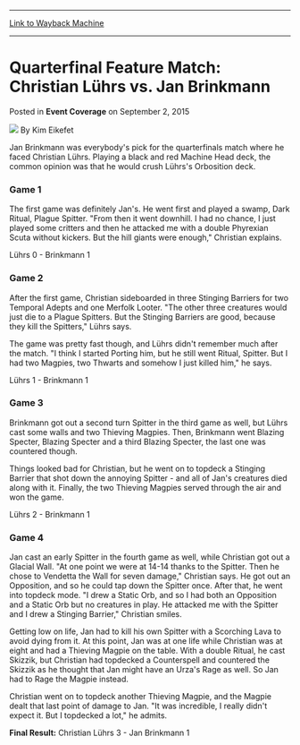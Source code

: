 
---
[Link to Wayback Machine](https://web.archive.org/web/20220626131926/https://magic.wizards.com/en/articles/archive/event-coverage/quarterfinal-feature-match-christian-l%C3%BChrs-vs-jan-brinkmann-2015-09)

[_metadata_:author]:- "Kim Eikefet"
[_metadata_:description]:- "Jan Brinkmann was everybody's pick for the quarterfinals match where he faced Christian Lührs. Playing a black and red Machine Head deck, the common opinion was that he would crush Lührs's Orbosition deck. Game 1 The first game was definitely Jan's. He went first and played a swamp, Dark Ritual, Plague Spitter. `From then it went downhill. I had no chance, I just played some"
[_metadata_:generator]:- "Drupal 7 (http://drupal.org)"
[_metadata_:node]:- "591956"
[_metadata_:publish_date]:- "2015-09-02"
[_metadata_:source]:- "div-main-content"
[_metadata_:title]:- "Quarterfinal Feature Match: Christian Lührs vs. Jan Brinkmann"
[_metadata_:wayback_capture_timestamp]:- "2022-06-26 13:19:26"
[_metadata_:wayback_raw_url]:- "https://web.archive.org/web/20220626131926id_/https://magic.wizards.com/en/articles/archive/event-coverage/quarterfinal-feature-match-christian-l%C3%BChrs-vs-jan-brinkmann-2015-09"
[_metadata_:wayback_url]:- "https://magic.wizards.com/en/articles/archive/event-coverage/quarterfinal-feature-match-christian-l%C3%BChrs-vs-jan-brinkmann-2015-09"
---


Quarterfinal Feature Match: Christian Lührs vs. Jan Brinkmann
=============================================================



 Posted in **Event Coverage**
 on September 2, 2015 






![](https://media.magic.wizards.com/styles/auth_small/public/generic-avatar-150_232.png)
By Kim Eikefet











Jan Brinkmann was everybody's pick for the quarterfinals match where he faced Christian Lührs. Playing a black and red Machine Head deck, the common opinion was that he would crush Lührs's Orbosition deck.


### Game 1


The first game was definitely Jan's. He went first and played a swamp, Dark Ritual, Plague Spitter. "From then it went downhill. I had no chance, I just played some critters and then he attacked me with a double Phyrexian Scuta without kickers. But the hill giants were enough," Christian explains.


Lührs 0 - Brinkmann 1


### Game 2


After the first game, Christian sideboarded in three Stinging Barriers for two Temporal Adepts and one Merfolk Looter. "The other three creatures would just die to a Plague Spitters. But the Stinging Barriers are good, because they kill the Spitters," Lührs says.


The game was pretty fast though, and Lührs didn't remember much after the match. "I think I started Porting him, but he still went Ritual, Spitter. But I had two Magpies, two Thwarts and somehow I just killed him," he says.


Lührs 1 - Brinkmann 1


### Game 3


Brinkmann got out a second turn Spitter in the third game as well, but Lührs cast some walls and two Thieving Magpies. Then, Brinkmann went Blazing Specter, Blazing Specter and a third Blazing Specter, the last one was countered though.


Things looked bad for Christian, but he went on to topdeck a Stinging Barrier that shot down the annoying Spitter - and all of Jan's creatures died along with it. Finally, the two Thieving Magpies served through the air and won the game.


Lührs 2 - Brinkmann 1


### Game 4


Jan cast an early Spitter in the fourth game as well, while Christian got out a Glacial Wall. "At one point we were at 14-14 thanks to the Spitter. Then he chose to Vendetta the Wall for seven damage," Christian says. He got out an Opposition, and so he could tap down the Spitter once. After that, he went into topdeck mode. "I drew a Static Orb, and so I had both an Opposition and a Static Orb but no creatures in play. He attacked me with the Spitter and I drew a Stinging Barrier," Christian smiles.


Getting low on life, Jan had to kill his own Spitter with a Scorching Lava to avoid dying from it. At this point, Jan was at one life while Christian was at eight and had a Thieving Magpie on the table. With a double Ritual, he cast Skizzik, but Christian had topdecked a Counterspell and countered the Skizzik as he thought that Jan might have an Urza's Rage as well. So Jan had to Rage the Magpie instead.


Christian went on to topdeck another Thieving Magpie, and the Magpie dealt that last point of damage to Jan. "It was incredible, I really didn't expect it. But I topdecked a lot," he admits.


**Final Result:** Christian Lührs 3 - Jan Brinkmann 1 








